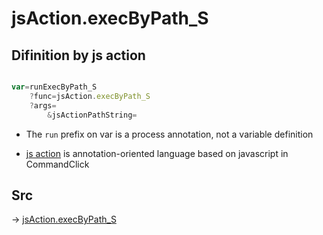 # jsAction.execByPath_S

## Difinition by js action

```js.js

var=runExecByPath_S
	?func=jsAction.execByPath_S
	?args=
		&jsActionPathString=
```

- The `run` prefix on var is a process annotation, not a variable definition

- [js action](#) is annotation-oriented language based on javascript in CommandClick

## Src

-> [jsAction.execByPath_S](https://github.com/puutaro/CommandClick/blob/master/app/src/main/java/com/puutaro/commandclick/fragment_lib/terminal_fragment/js_interface/system/JsAction.kt#L17)


